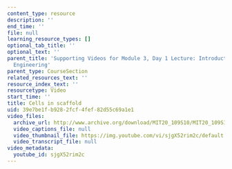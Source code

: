 ```yaml
---
content_type: resource
description: ''
end_time: ''
file: null
learning_resource_types: []
optional_tab_title: ''
optional_text: ''
parent_title: 'Supporting Videos for Module 3, Day 1 Lecture: Introduction to Cell-Biomaterial
  Engineering'
parent_type: CourseSection
related_resources_text: ''
resource_index_text: ''
resourcetype: Video
start_time: ''
title: Cells in scaffold
uid: 39e7be1f-b928-2fcf-4fef-82d55c69a1e1
video_files:
  archive_url: http://www.archive.org/download/MIT20_109S10/MIT20_109S10_m3d1_vid3.mp4
  video_captions_file: null
  video_thumbnail_file: https://img.youtube.com/vi/sjgX52rim2c/default.jpg
  video_transcript_file: null
video_metadata:
  youtube_id: sjgX52rim2c
---
```

